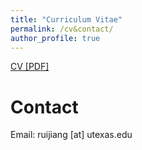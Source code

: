 ```yaml
---
title: "Curriculum Vitae"
permalink: /cv&contact/
author_profile: true
---
```


[CV [PDF]](https://ruijiang81.github.io/blob/rj_files/files/cv/CV_ruijiang.pdf)

# Contact
Email: ruijiang [at] utexas.edu
